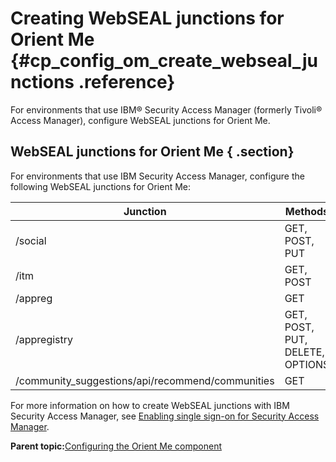 # Creating WebSEAL junctions for Orient Me {#cp_config_om_create_webseal_junctions .reference}

For environments that use IBM® Security Access Manager \(formerly Tivoli® Access Manager\), configure WebSEAL junctions for Orient Me.

## WebSEAL junctions for Orient Me { .section}

For environments that use IBM Security Access Manager, configure the following WebSEAL junctions for Orient Me:

|Junction|Methods|
|--------|-------|
|/social|GET, POST, PUT|
|/itm|GET, POST|
|/appreg|GET|
|/appregistry|GET, POST, PUT, DELETE, OPTIONS|
|/community\_suggestions/api/recommend/communities|GET|

For more information on how to create WebSEAL junctions with IBM Security Access Manager, see [Enabling single sign-on for Security Access Manager](../secure/t_secure_with_tam.md).

**Parent topic:**[Configuring the Orient Me component](../install/cp_config_om_intro.md)

